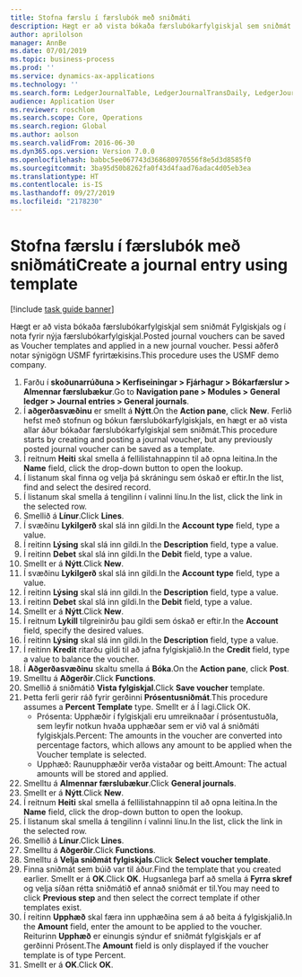 ```yaml
---
title: Stofna færslu í færslubók með sniðmáti
description: Hægt er að vista bókaða færslubókarfylgiskjal sem sniðmát Fylgiskjals og í nota fyrir nýja færslubókarfylgiskjal.
author: aprilolson
manager: AnnBe
ms.date: 07/01/2019
ms.topic: business-process
ms.prod: ''
ms.service: dynamics-ax-applications
ms.technology: ''
ms.search.form: LedgerJournalTable, LedgerJournalTransDaily, LedgerJournalTransVoucherTemplate
audience: Application User
ms.reviewer: roschlom
ms.search.scope: Core, Operations
ms.search.region: Global
ms.author: aolson
ms.search.validFrom: 2016-06-30
ms.dyn365.ops.version: Version 7.0.0
ms.openlocfilehash: babbc5ee067743d368680970556f8e5d3d8585f0
ms.sourcegitcommit: 3ba95d50b8262fa0f43d4faad76adac4d05eb3ea
ms.translationtype: HT
ms.contentlocale: is-IS
ms.lasthandoff: 09/27/2019
ms.locfileid: "2178230"
---
```

# <a name="create-a-journal-entry-using-template"></a><span data-ttu-id="69866-103">Stofna færslu í færslubók með sniðmáti</span><span class="sxs-lookup"><span data-stu-id="69866-103">Create a journal entry using template</span></span>

[!include [task guide banner](../../includes/task-guide-banner.md)]

<span data-ttu-id="69866-104">Hægt er að vista bókaða færslubókarfylgiskjal sem sniðmát Fylgiskjals og í nota fyrir nýja færslubókarfylgiskjal.</span><span class="sxs-lookup"><span data-stu-id="69866-104">Posted journal vouchers can be saved as Voucher templates and applied in a new journal voucher.</span></span> <span data-ttu-id="69866-105">Þessi aðferð notar sýnigögn USMF fyrirtækisins.</span><span class="sxs-lookup"><span data-stu-id="69866-105">This procedure uses the USMF demo company.</span></span>

1. <span data-ttu-id="69866-106">Farðu í **skoðunarrúðuna > Kerfiseiningar > Fjárhagur > Bókarfærslur > Almennar færslubækur**.</span><span class="sxs-lookup"><span data-stu-id="69866-106">Go to **Navigation pane > Modules > General ledger > Journal entries > General journals**.</span></span>
2. <span data-ttu-id="69866-107">Í **aðgerðasvæðinu** er smellt á **Nýtt**.</span><span class="sxs-lookup"><span data-stu-id="69866-107">On the **Action pane**, click **New**.</span></span> <span data-ttu-id="69866-108">Ferlið hefst með stofnun og bókun færslubókarfylgiskjals, en hægt er að vista allar áður bókaðar færslubókarfylgiskjal sem sniðmát.</span><span class="sxs-lookup"><span data-stu-id="69866-108">This procedure starts by creating and posting a journal voucher, but any previously posted journal voucher can be saved as a template.</span></span>  
3. <span data-ttu-id="69866-109">Í reitnum **Heiti** skal smella á fellilistahnappinn til að opna leitina.</span><span class="sxs-lookup"><span data-stu-id="69866-109">In the **Name** field, click the drop-down button to open the lookup.</span></span>
4. <span data-ttu-id="69866-110">Í listanum skal finna og velja þá skráningu sem óskað er eftir.</span><span class="sxs-lookup"><span data-stu-id="69866-110">In the list, find and select the desired record.</span></span>
5. <span data-ttu-id="69866-111">Í listanum skal smella á tengilinn í valinni línu.</span><span class="sxs-lookup"><span data-stu-id="69866-111">In the list, click the link in the selected row.</span></span>
6. <span data-ttu-id="69866-112">Smellið á **Línur**.</span><span class="sxs-lookup"><span data-stu-id="69866-112">Click **Lines**.</span></span>
7. <span data-ttu-id="69866-113">Í svæðinu **Lykilgerð** skal slá inn gildi.</span><span class="sxs-lookup"><span data-stu-id="69866-113">In the **Account type** field, type a value.</span></span>
8. <span data-ttu-id="69866-114">Í reitinn **Lýsing** skal slá inn gildi.</span><span class="sxs-lookup"><span data-stu-id="69866-114">In the **Description** field, type a value.</span></span>
9. <span data-ttu-id="69866-115">Í reitinn **Debet** skal slá inn gildi.</span><span class="sxs-lookup"><span data-stu-id="69866-115">In the **Debit** field, type a value.</span></span>
10. <span data-ttu-id="69866-116">Smellt er á **Nýtt**.</span><span class="sxs-lookup"><span data-stu-id="69866-116">Click **New**.</span></span>
11. <span data-ttu-id="69866-117">Í svæðinu **Lykilgerð** skal slá inn gildi.</span><span class="sxs-lookup"><span data-stu-id="69866-117">In the **Account type** field, type a value.</span></span>
12. <span data-ttu-id="69866-118">Í reitinn **Lýsing** skal slá inn gildi.</span><span class="sxs-lookup"><span data-stu-id="69866-118">In the **Description** field, type a value.</span></span>
13. <span data-ttu-id="69866-119">Í reitinn **Debet** skal slá inn gildi.</span><span class="sxs-lookup"><span data-stu-id="69866-119">In the **Debit** field, type a value.</span></span>
14. <span data-ttu-id="69866-120">Smellt er á **Nýtt**.</span><span class="sxs-lookup"><span data-stu-id="69866-120">Click **New**.</span></span>
14. <span data-ttu-id="69866-121">Í reitnum **Lykill** tilgreinirðu þau gildi sem óskað er eftir.</span><span class="sxs-lookup"><span data-stu-id="69866-121">In the **Account** field, specify the desired values.</span></span>
15. <span data-ttu-id="69866-122">Í reitinn **Lýsing** skal slá inn gildi.</span><span class="sxs-lookup"><span data-stu-id="69866-122">In the **Description** field, type a value.</span></span>
16. <span data-ttu-id="69866-123">Í reitinn **Kredit** ritarðu gildi til að jafna fylgiskjalið.</span><span class="sxs-lookup"><span data-stu-id="69866-123">In the **Credit** field, type a value to balance the voucher.</span></span>
17. <span data-ttu-id="69866-124">Í **Aðgerðasvæðinu** skaltu smella á **Bóka**.</span><span class="sxs-lookup"><span data-stu-id="69866-124">On the **Action pane**, click **Post**.</span></span>
18. <span data-ttu-id="69866-125">Smelltu á **Aðgerðir**.</span><span class="sxs-lookup"><span data-stu-id="69866-125">Click **Functions**.</span></span>
19. <span data-ttu-id="69866-126">Smellið á sniðmátið **Vista fylgiskjal**.</span><span class="sxs-lookup"><span data-stu-id="69866-126">Click **Save voucher** template.</span></span>
20. <span data-ttu-id="69866-127">Þetta ferli gerir ráð fyrir gerðinni **Prósentusniðmát**.</span><span class="sxs-lookup"><span data-stu-id="69866-127">This procedure assumes a **Percent Template** type.</span></span> <span data-ttu-id="69866-128">Smellt er á Í lagi.</span><span class="sxs-lookup"><span data-stu-id="69866-128">Click OK.</span></span>
    - <span data-ttu-id="69866-129">Prósenta: Upphæðir í fylgiskjali eru umreiknaðar í prósentustuðla, sem leyfir notkun hvaða upphæðar sem er við val á sniðmáti fylgiskjals.</span><span class="sxs-lookup"><span data-stu-id="69866-129">Percent: The amounts in the voucher are converted into percentage factors, which allows any amount to be applied when the Voucher template is selected.</span></span>
    - <span data-ttu-id="69866-130">Upphæð: Raunupphæðir verða vistaðar og beitt.</span><span class="sxs-lookup"><span data-stu-id="69866-130">Amount: The actual amounts will be stored and applied.</span></span>  
21. <span data-ttu-id="69866-131">Smelltu á **Almennar færslubækur**.</span><span class="sxs-lookup"><span data-stu-id="69866-131">Click **General journals**.</span></span>
22. <span data-ttu-id="69866-132">Smellt er á **Nýtt**.</span><span class="sxs-lookup"><span data-stu-id="69866-132">Click **New**.</span></span>
23. <span data-ttu-id="69866-133">Í reitnum **Heiti** skal smella á fellilistahnappinn til að opna leitina.</span><span class="sxs-lookup"><span data-stu-id="69866-133">In the **Name** field, click the drop-down button to open the lookup.</span></span>
24. <span data-ttu-id="69866-134">Í listanum skal smella á tengilinn í valinni línu.</span><span class="sxs-lookup"><span data-stu-id="69866-134">In the list, click the link in the selected row.</span></span>
25. <span data-ttu-id="69866-135">Smellið á **Línur**.</span><span class="sxs-lookup"><span data-stu-id="69866-135">Click **Lines**.</span></span>
26. <span data-ttu-id="69866-136">Smelltu á **Aðgerðir**.</span><span class="sxs-lookup"><span data-stu-id="69866-136">Click **Functions**.</span></span>
27. <span data-ttu-id="69866-137">Smelltu á **Velja sniðmát fylgiskjals**.</span><span class="sxs-lookup"><span data-stu-id="69866-137">Click **Select voucher template**.</span></span>
28. <span data-ttu-id="69866-138">Finna sniðmát sem búið var til áður.</span><span class="sxs-lookup"><span data-stu-id="69866-138">Find the template that you created earlier.</span></span> <span data-ttu-id="69866-139">Smellt er á **OK**.</span><span class="sxs-lookup"><span data-stu-id="69866-139">Click **OK**.</span></span> <span data-ttu-id="69866-140">Hugsanlega þarf að smella á **Fyrra skref** og velja síðan rétta sniðmátið ef annað sniðmát er til.</span><span class="sxs-lookup"><span data-stu-id="69866-140">You may need to click **Previous step** and then select the correct template if other templates exist.</span></span>  
29. <span data-ttu-id="69866-141">Í reitinn **Upphæð** skal færa inn upphæðina sem á að beita á fylgiskjalið.</span><span class="sxs-lookup"><span data-stu-id="69866-141">In the **Amount** field, enter the amount to be applied to the voucher.</span></span> <span data-ttu-id="69866-142">Reiturinn **Upphæð** er einungis sýndur ef sniðmát fylgiskjals er af gerðinni Prósent.</span><span class="sxs-lookup"><span data-stu-id="69866-142">The **Amount** field is only displayed if the voucher template is of type Percent.</span></span>  
30. <span data-ttu-id="69866-143">Smellt er á **OK**.</span><span class="sxs-lookup"><span data-stu-id="69866-143">Click **OK**.</span></span>

